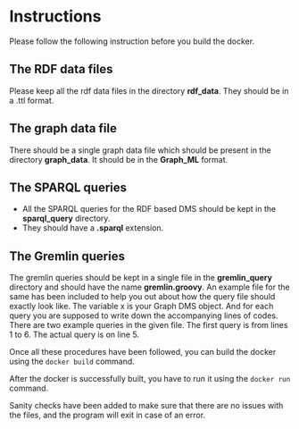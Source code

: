 # Instructions

Please follow the following instruction before you build the docker.

## The RDF data files
Please keep all the rdf data files in the directory **rdf_data**. They should be in a .ttl format.

## The graph data file
There should be a single graph data file which should be present in the directory **graph_data**. It should be in the **Graph_ML** format.

## The SPARQL queries
* All the SPARQL queries for the RDF based DMS should be kept in the **sparql_query** directory. 
* They should have a **.sparql** extension.

## The Gremlin queries
The gremlin queries should be kept in a single file in the **gremlin_query** directory and should have the name **gremlin.groovy**. An example file for the same has been included to help you out about how the query file should exactly look like.
The variable x is your Graph DMS object. And for each query you are supposed to write down the accompanying lines of codes. There are two example queries in the given file. The first query is from lines 1 to 6. The actual query is on line 5.

Once all these procedures have been followed, you can build the docker using the ```docker build``` command.

After the docker is successfully built, you have to run it using the ```docker run``` command.

Sanity checks have been added to make sure that there are no issues with the files, and the program will exit in case of an error.


